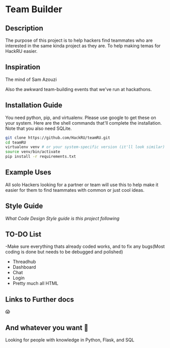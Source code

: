 # Team Builder

## Description

The purpose of this project is to help hackers find teammates who are interested in the same kinda project as they are. To help making temas for HackRU easier.
## Inspiration

The mind of Sam Azouzi

Also the awkward team-building events that we've run at hackathons.

## Installation Guide

You need python, pip, and virtualenv. Please use google to get these on your system.
Here are the shell commands that'll complete the installation. Note that you also need SQLite.
```bash
git clone https://github.com/HackRU/teamRU.git
cd teamRU
virtualenv venv # or your system-specific version (it'll look similar)
source venv/bin/activate
pip install -r requirements.txt
```

## Example Uses

All solo Hackers looking for a partner or team will use this to help make it easier for them to find teammates with common or just cool ideas.

## Style Guide

*What Code Design Style guide is this project following*


## TO-DO List
-Make sure everything thats already coded works, and to fix any bugs(Most coding is done but needs to be debugged and polished)

 - Threadhub
 - Dashboard
 - Chat
 - Login
 - Pretty much all HTML

## Links to Further docs

:scream:

## And whatever you want :tada:
Looking for people with knowledge in Python, Flask, and SQL
